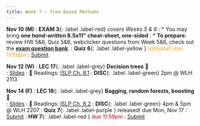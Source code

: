 ```yaml
---
title: Week 7 — Tree-Based Methods
---
```



**Nov 10 (M)**
: **EXAM 3**{: .label .label-red} *covers Weeks 5 & 6*
: * You may bring **one _hand-written_ 8.5x11" cheat-sheet, one-sided**
: * **To prepare:** review HW 5&6, Quiz 5&6, webclicker questions from Week 5&6, check out the [**exam question bank**](https://docs.google.com/document/d/1_qDCsYOPsfxllOc6KUFbGIa8eB102DDI4iY1hnWydYE/edit?usp=sharing).
: **Quiz 6**{: .label .label-yellow } <font color="orange">(optional) due 11:59pm</font>
    : [Submit](.)

**Nov 12 (W)**
: **LEC 17**{: .label .label-grey} **Decision trees** 🎥  
    : [Slides](.)
: 📖 Readings: [ISLP Ch. 8.1](https://www.statlearning.com/)
: **DISC**{: .label .label-green} 2pm @ WLH 2113

**Nov 14 (F)**
: **LEC 18**{: .label .label-grey} **Bagging, random forests, boosting** 🎥  
    : [Slides](.)
: 📖 Readings: [ISLP Ch. 8.2](https://www.statlearning.com/)
: **DISC**{: .label .label-green} 4pm & 5pm @ WLH 2207
: **Quiz 7**{: .label .label-purple } released! due Mon, Nov 17
    : [Submit]()
: **HW 7**{: .label .label-red } <font color="red">due 11:59pm</font>
    : [Submit](.)
